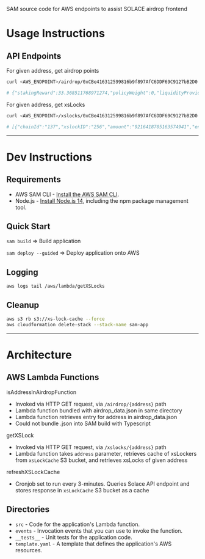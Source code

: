 SAM source code for AWS endpoints to assist SOLACE airdrop frontend

# Usage Instructions

## API Endpoints

For given address, get airdrop points

```bash
curl <AWS_ENDPOINT>/airdrop/0xCBe416312599816b9f897AfC6DDF69C9127bB2D0

# {"stakingReward":33.368511768971274,"policyWeight":0,"liquidityProviderRewards":1.304753037912153,"airdropPoints":192.93096916906418,"airdropPointsProportion":0.00029333637709662806}
```

For given address, get xsLocks

```bash
curl <AWS_ENDPOINT>/xslocks/0xCBe416312599816b9f897AfC6DDF69C9127bB2D0

# [{"chainId":"137","xslockID":"256","amount":"9216418705163574941","end":"1650273249","multiplier":1},{"chainId":"137","xslockID":"257","amount":"20000000000000000000","end":"1775811567","multiplier":8.629703589626587}]
```

---

# Dev Instructions

## Requirements

* AWS SAM CLI - [Install the AWS SAM CLI](https://docs.aws.amazon.com/serverless-application-model/latest/developerguide/serverless-sam-cli-install.html).
* Node.js - [Install Node.js 14](https://nodejs.org/en/), including the npm package management tool.

## Quick Start

`sam build` => Build application

`sam deploy --guided` => Deploy application onto AWS

## Logging

`aws logs tail /aws/lambda/getXSLocks`

## Cleanup

```bash
aws s3 rb s3://xs-lock-cache --force
aws cloudformation delete-stack --stack-name sam-app
```

---

# Architecture

## AWS Lambda Functions

isAddressInAirdropFunction
- Invoked via HTTP GET request, via `/airdrop/{address}` path
- Lambda function bundled with airdrop_data.json in same directory
- Lambda function retrieves entry for address in airdrop_data.json
- Could not bundle .json into SAM build with Typescript

getXSLock
- Invoked via HTTP GET request, via `/xslocks/{address}` path
- Lambda function takes `address` parameter, retrieves cache of xsLockers from `xsLockCache` S3 bucket, and retrieves xsLocks of given address

refreshXSLockCache
- Cronjob set to run every 3-minutes. Queries Solace API endpoint and stores response in `xsLockCache` S3 bucket as a cache

## Directories

- `src` - Code for the application's Lambda function.
- `events` - Invocation events that you can use to invoke the function.
- `__tests__` - Unit tests for the application code. 
- `template.yaml` - A template that defines the application's AWS resources.
